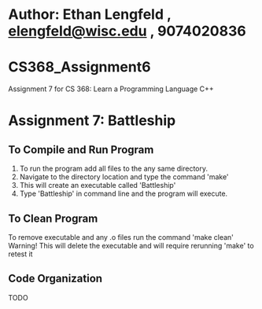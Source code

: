 # Author: Ethan Lengfeld , elengfeld@wisc.edu , 9074020836
# CS368_Assignment6
Assignment 7 for CS 368: Learn a Programming Language C++

# Assignment 7: Battleship

## To Compile and Run Program
1. To run the program add all files to the any same directory.
2. Navigate to the directory location and type the command 'make'
3. This will create an executable called 'Battleship'
4. Type 'Battleship' in command line and the program will execute.

## To Clean Program
To remove executable and any .o files run the command 'make clean' 
Warning! This will delete the executable and will require rerunning 'make' to retest it

## Code Organization
TODO